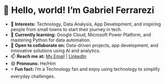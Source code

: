# 👋 Hello, world! I’m Gabriel Ferrarezi  
- 👀 **Interests:** Technology, Data Analysis, App Development, and inspiring people from small towns to start their journey in tech.  
- 🌱 **Currently learning:** Google Cloud, Microsoft Power Platform, and mastering Python for data automation.  
- 💞️ **Open to collaborate on:** Data-driven projects, app development, and innovative solutions using AI and analytics.  
- 📫 **Reach me at:** [My Email](gabriel.ferrarezi@outlook.com.br) | [LinkedIn](https://www.linkedin.com/in/gabriel-ferrarezi-178189163/)  
- 😄 **Pronouns:** He/Him  
- ⚡ **Fun fact:** I’m a Technology fan and enjoy using technology to simplify everyday challenges.
